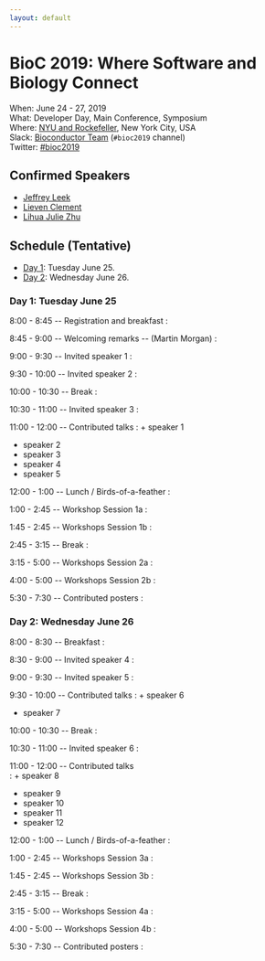 ```yaml
---
layout: default
---
```

# BioC 2019: Where Software and Biology Connect

When: June 24 - 27, 2019<br />
What: Developer Day, Main Conference, Symposium<br />
Where: [NYU and Rockefeller][venue], New York City, USA<br />
Slack: [Bioconductor Team][] (`#bioc2019` channel)<br />
Twitter: [#bioc2019][tweet]<br />

[tweet]: https://twitter.com/hashtag/bioc2019?f=tweets
[venue]: ./travel-accommodations
[Bioconductor Team]: https://bioc-community.herokuapp.com/

## Confirmed Speakers

* [Jeffrey Leek](http://jtleek.com/)
* [Lieven Clement](https://statomics.github.io/)
* [Lihua Julie Zhu](https://profiles.umassmed.edu/display/129880)

## Schedule (Tentative)

* [Day 1](#day-1-tuesday-june-25): Tuesday June 25.
* [Day 2](#day-2-wednesday-june-26): Wednesday June 26.

[1]: http://sites.utoronto.ca/andrewslab/
[2]: https://www.pmgenomics.ca/bhklab/
[3]: https://www.rits.onc.jhmi.edu/DBB/members/?members=Faculty&member=efertig1
[4]: https://csoneson.github.io/
[5]: https://hoffmanlab.org/
[6]: http://hugheslab.med.utoronto.ca/

### Day 1: Tuesday June 25

<!--
Logistics:

- Start your [course AMI][]
- Join the [bioc-community slack][]
-->

[course AMI]: https://courses.bioconductor.org
[bioc-community slack]: https://bioc-community.herokuapp.com/

8:00 - 8:45 -- Registration and breakfast
: 

8:45 - 9:00 -- Welcoming remarks -- (Martin Morgan)
: 

9:00 - 9:30 -- Invited speaker 1
: 

9:30 - 10:00 -- Invited speaker 2
: 

10:00 - 10:30 -- Break
: 

10:30 - 11:00 -- Invited speaker 3
: 

11:00 - 12:00 -- Contributed talks 
: + speaker 1
  + speaker 2
  + speaker 3
  + speaker 4
  + speaker 5

12:00 - 1:00 -- Lunch / Birds-of-a-feather 
: 

1:00 - 2:45 --  Workshop Session 1a
: 

1:45 - 2:45 --  Workshops Session 1b
: 

2:45 - 3:15 -- Break
: 

3:15 - 5:00 --  Workshops Session 2a
: 

4:00 - 5:00 --  Workshops Session 2b
: 

5:30 - 7:30 -- Contributed posters
: 

### Day 2: Wednesday June 26

8:00 - 8:30 -- Breakfast
: 

8:30 - 9:00 -- Invited speaker 4
: 

9:00 - 9:30 -- Invited speaker 5
: 

9:30 - 10:00 --  Contributed talks
: + speaker 6
  + speaker 7

10:00 - 10:30 -- Break
: 

10:30 - 11:00 -- Invited speaker 6
: 

11:00 - 12:00 -- Contributed talks  
: + speaker 8
  + speaker 9
  + speaker 10
  + speaker 11
  + speaker 12

12:00 - 1:00 -- Lunch / Birds-of-a-feather
: 

1:00 - 2:45 -- Workshops Session 3a
: 

1:45 - 2:45 -- Workshops Session 3b
: 

2:45 - 3:15 -- Break
: 

3:15 - 5:00 -- Workshops Session 4a
: 

4:00 - 5:00 -- Workshops Session 4b
: 

5:30 - 7:30 -- Contributed posters
: 
